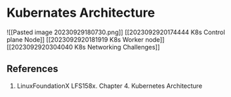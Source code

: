 # Kubernates Architecture
![[Pasted image 20230929180730.png]]
[[2023092920174444 K8s Control plane Node]]
[[2023092920181919 K8s Worker node]]
[[2023092920304040 K8s Networking Challenges]]

## References
1. LinuxFoundationX LFS158x. Chapter 4. Kubernetes Architecture